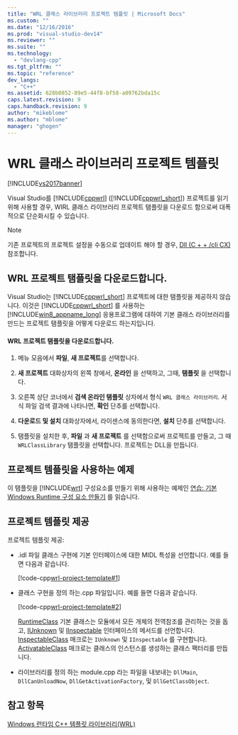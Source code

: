 ```yaml
---
title: "WRL 클래스 라이브러리 프로젝트 템플릿 | Microsoft Docs"
ms.custom: ""
ms.date: "12/16/2016"
ms.prod: "visual-studio-dev14"
ms.reviewer: ""
ms.suite: ""
ms.technology: 
  - "devlang-cpp"
ms.tgt_pltfrm: ""
ms.topic: "reference"
dev_langs: 
  - "C++"
ms.assetid: 628b0852-89e5-44f8-bf58-a09762bda15c
caps.latest.revision: 9
caps.handback.revision: 9
author: "mikeblome"
ms.author: "mblome"
manager: "ghogen"
---
```

# WRL 클래스 라이브러리 프로젝트 템플릿
[!INCLUDE[vs2017banner](../assembler/inline/includes/vs2017banner.md)]

Visual Studio를 [!INCLUDE[cppwrl](../windows/includes/cppwrl_md.md)] \([!INCLUDE[cppwrl_short](../windows/includes/cppwrl_short_md.md)]\) 프로젝트를 읽기 위해 사용할 경우, WIRL 클래스 라이브러리 프로젝트 탬플릿을 다운로드 함으로써 대폭적으로 단순화시킬 수 있습니다.  
  
> [!NOTE]
>  기존 프로젝트의 프로젝트 설정을 수동으로 업데이트 해야 할 경우, [Dll \(C \+ \+ \/cli CX\)](http://msdn.microsoft.com/library/windows/apps/hh699881\(v=vs.110\).aspx) 참조합니다.  
  
## WRL 프로젝트 탬플릿을 다운로드합니다.  
 Visual Studio는 [!INCLUDE[cppwrl_short](../windows/includes/cppwrl_short_md.md)] 프로젝트에 대한 탬플릿을 제공하지 않습니다.  이것은 [!INCLUDE[cppwrl_short](../windows/includes/cppwrl_short_md.md)] 를 사용하는 [!INCLUDE[win8_appname_long](../build/includes/win8_appname_long_md.md)] 응용프로그램에 대하여 기본 클래스 라이브러리를 만드는 프로젝트 탬플릿을 어떻게 다운로드 하는지입니다.  
  
#### WRL 프로젝트 탬플릿을 다운로드합니다.  
  
1.  메뉴 모음에서 **파일**, **새 프로젝트**를 선택합니다.  
  
2.  **새 프로젝트** 대화상자의 왼쪽 창에서, **온라인** 을 선택하고, 그때, **탬플릿** 을 선택합니다.  
  
3.  오른쪽 상단 코너에서 **검색 온라인 탬플릿** 상자에서 형식 `WRL 클래스 라이브러리`.  서식 파일 검색 결과에 나타나면, **확인** 단추를 선택합니다.  
  
4.  **다운로드 및 설치** 대화상자에서, 라이센스에 동의한다면, **설치** 단추를 선택합니다.  
  
5.  탬플릿을 설치한 후, **파일** 과 **새 프로젝트** 를 선택함으로써 프로젝트를 만들고, 그 때 `WRLClassLibrary` 탬플릿을 선택합니다.  프로젝트는 DLL을 만듭니다.  
  
## 프로젝트 템플릿을 사용하는 예제  
 이 탬플릿을 [!INCLUDE[wrt](../atl/reference/includes/wrt_md.md)] 구성요소를 만들기 위해 사용하는 예제인 [연습: 기본 Windows Runtime 구성 요소 만들기](../windows/walkthrough-creating-a-basic-windows-runtime-component-using-wrl.md) 를 읽습니다.  
  
## 프로젝트 템플릿 제공  
 프로젝트 템플릿 제공:  
  
-   .idl 파일 클래스 구현에 기본 인터페이스에 대한 MIDL 특성을 선언합니다.  예를 들면 다음과 같습니다.  
  
     [!code-cpp[wrl-project-template#1](../windows/codesnippet/CPP/wrl-class-library-project-template_1.idl)]  
  
-   클래스 구현을 정의 하는.cpp 파일입니다.  예를 들면 다음과 같습니다.  
  
     [!code-cpp[wrl-project-template#2](../windows/codesnippet/CPP/wrl-class-library-project-template_2.cpp)]  
  
     [RuntimeClass](../windows/runtimeclass-class.md) 기본 클래스는 모듈에서 모든 개체의 전역참조를 관리하는 것을 돕고, [IUnknown](http://msdn.microsoft.com/ko-kr/33f1d79a-33fc-4ce5-a372-e08bda378332) 및 [IInspectable](http://msdn.microsoft.com/ko-kr/0657e51f-d4c0-46c6-927d-b01e54b6846c) 인터페이스의 메서드를 선언합니다.  [InspectableClass](../windows/inspectableclass-macro.md) 매크로는 `IUnknown` 및 `IInspectable` 를 구현합니다.  [ActivatableClass](../windows/activatableclass-macros.md) 매크로는 클래스의 인스턴스를 생성하는 클래스 팩터리를 만듭니다.  
  
-   라이브러리를 정의 하는 module.cpp 라는 파일을 내보내는 `DllMain`, `DllCanUnloadNow`, `DllGetActivationFactory`, 및 `DllGetClassObject`.  
  
## 참고 항목  
 [Windows 런타임 C\+\+ 템플릿 라이브러리\(WRL\)](../windows/windows-runtime-cpp-template-library-wrl.md)